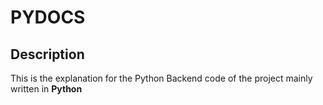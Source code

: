 # PYDOCS

## Description

This is the explanation for the Python Backend code of the project mainly written in **Python**
